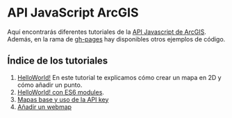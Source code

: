 # API JavaScript ArcGIS

Aquí encontrarás diferentes tutoriales de la [API Javascript de ArcGIS](https://developers.arcgis.com/javascript/). Además, en la rama de [gh-pages](https://github.com/esri-es/arcgis-devlabs/tree/gh-pages) hay disponibles otros ejemplos de código.

## Índice de los tutoriales
1. [HelloWorld!](https://github.com/esri-es/arcgis-devlabs/tree/master/APIJavaScript/helloWorld) En este tutorial te explicamos cómo crear un mapa en 2D y cómo añadir un punto.
2. [HelloWorld! con ES6 modules](https://github.com/esri-es/arcgis-devlabs/tree/master/APIJavaScript/helloWorldES6).
3. [Mapas base y uso de la API key](https://github.com/esri-es/arcgis-devlabs/tree/master/APIJavaScript/tipos-de-mapas)
4. [Añadir un webmap](https://github.com/esri-es/arcgis-devlabs/tree/master/APIJavaScript/webmap)

